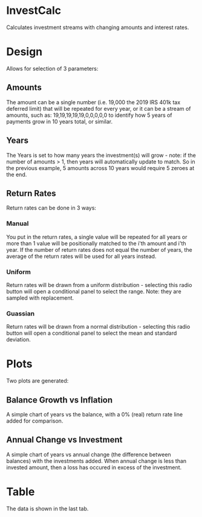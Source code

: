 # InvestCalc
Calculates investment streams with changing amounts and interest rates. 


# Design 

Allows for selection of 3 parameters: 

## Amounts 
The amount can be a single number (i.e. 19,000 the 2019 IRS 401k tax deferred limit) that will be repeated for every year, or it can be a stream of amounts, such as:  19,19,19,19,19,0,0,0,0,0 to identify how 5 years of payments grow in 10 years total, or similar. 

## Years 
The Years is set to how many years the investment(s) will grow - note: if the number of amounts > 1, then years will automatically update to match. So in the previous example, 5 amounts across 10 years would require 5 zeroes at the end. 

## Return Rates 
Return rates can be done in 3 ways: 

### Manual 
You put in the return rates, a single value will be repeated for all years or more than 1 value will be positionally matched to the i'th amount and i'th year. If the number of return rates does not equal the number of years, the average of the return rates will be used for all years instead. 

### Uniform 
Return rates will be drawn from a uniform distribution - selecting this radio button will open a conditional panel to select the range. Note: they are sampled with replacement. 

### Guassian
Return rates will be drawn from a normal distribution - selecting this radio button will open a conditional panel to select the mean and standard deviation. 

# Plots 
Two plots are generated:

## Balance Growth vs Inflation
A simple chart of years vs the balance, with a 0% (real) return rate line added for comparison.  

## Annual Change vs Investment
A simple chart of years vs annual change (the difference between balances) with the investments added. When annual change is less than invested amount, then a loss has occured in excess of the investment. 

# Table
The data is shown in the last tab. 
